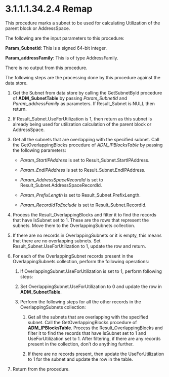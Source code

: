 <html dir="LTR" xmlns:mshelp="http://msdn.microsoft.com/mshelp" xmlns:ddue="http://ddue.schemas.microsoft.com/authoring/2003/5" xmlns:xlink="http://www.w3.org/1999/xlink" xmlns:tool="http://www.microsoft.com/tooltip">
 <body>
 <div id="header">
 <h1 class="heading">3.1.1.1.34.2.4 Remap</h1>
 </div>
 <div id="mainSection">
 <div id="mainBody">
 <div id="allHistory" class="saveHistory"></div>
 <div id="sectionSection0" class="section" name="collapseableSection">
 

<p>This procedure marks a subnet to be used for calculating Utilization
of the parent block or AddressSpace. </p>

<p>The following are the input parameters to this procedure:</p>

<p><b>Param_SubnetId</b>: This is a signed 64-bit
integer.</p>

<p><b>Param_addressFamily</b>: This is of type
AddressFamily.</p>

<p>There is no output from this procedure.</p>

<p>The following steps are the processing done by this
procedure against the data store.</p>

<ol><li><p><span> </span>Get the Subnet
from data store by calling the GetSubnetById procedure of <b>ADM_SubnetTable</b>
by passing <i>Param_SubnetId</i> and <i>Param_addressFamily</i> as parameters.
If Result_Subnet is NULL then return.</p>

</li><li><p><span> </span>If
Result_Subnet.UseForUtilization is 1, then return as this subnet is already
being used for utilization calculation of the parent block or AddressSpace.</p>

</li><li><p><span> </span>Get all the
subnets that are overlapping with the specified subnet. Call the GetOverlappingBlocks
procedure of <i>ADM_IPBlocksTable</i> by passing the following parameters:</p>

<ul><li><p><span><span> </span></span><i>Param_StartIPAddress</i>
is set to Result_Subnet.StartIPAddress.</p>

</li><li><p><span><span> </span></span><i>Param_EndIPAddress</i>
is set to Result_Subnet.EndIPAddress.</p>

</li><li><p><span><span> </span></span><i>Param_AddressSpaceRecordId</i>
is set to Result_Subnet.AddressSpaceRecordId.</p>

</li><li><p><span><span> </span></span><i>Param_PrefixLength</i>
is set to Result_Subnet.PrefixLength.</p>

</li><li><p><span><span> </span></span><i>Param_RecordIdToExclude</i>
is set to Result_Subnet.RecordId.</p>

</li></ul></li><li><p><span> </span>Process the
Result_OverlappingBlocks and filter it to find the records that have IsSubnet
set to 1. These are the rows that represent the subnets. Move them to the
OverlappingSubnets collection.</p>

</li><li><p><span> </span>If there are no
records in OverlappingSubnets or it is empty, this means that there are no
overlapping subnets. Set Result_Subnet.UseForUtilization to 1, update the row
and return.</p>

</li><li><p><span> </span>For each of the
OverlappingSubnet records present in the OverlappingSubnets collection, perform
the following operations:</p>

<ol><li><p><span> 
</span>If OverlappingSubnet.UseForUtilization is set to 1, perform following
steps:</p>

</li><li><p><span> 
</span>Set OverlappingSubnet.UseForUtilization to 0 and update the row in <b>ADM_SubnetTable</b>.</p>

</li><li><p><span> 
</span>Perform the following steps for all the other records in the
OverlappingSubnets collection:</p>

<ol><li><p><span> </span>Get all the
subnets that are overlapping with the specified subnet. Call the
GetOverlappingBlocks procedure of <b>ADM_IPBlocksTable</b>. Process the
Result_OverlappingBlocks and filter it to find the records that have IsSubnet
set to 1 and UseForUtilization set to 1. After filtering, if there are any
records present in the collection, don’t do anything further. </p>

</li><li><p><span> </span>If there are no
records present, then update the UseForUtilization to 1 for the subnet and
update the row in the table.</p>

</li></ol></li></ol></li><li><p><span> </span>Return from the
procedure.</p>

</li></ol>
 </div>
 </div>
 </div>
 </body>
</html>